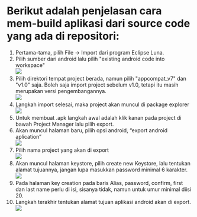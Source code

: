 # Berikut adalah penjelasan cara mem-build aplikasi dari source code yang ada di repositori:

1. Pertama-tama, pilih File -> Import dari program Eclipse Luna.  
2. Pilih sumber dari android lalu pilih "existing android code into workspace"  
![](images/rumusips.png)  
3. Pilih direktori tempat project berada, namun pilih "appcompat_v7" dan "v1.0" saja. Boleh saja import project sebelum v1.0, tetapi itu masih merupakan versi pengembangannya.  
![](images/rumusips.png)  
4. Langkah import selesai, maka project akan muncul di package explorer  
![](images/rumusips.png)  
5. Untuk membuat .apk langkah awal adalah klik kanan pada project di bawah Project Manager lalu pilih export.  
6. Akan muncul halaman baru, pilih opsi android, “export android aplication”  
![](images/rumusips.png)  
7. Pilih nama project yang akan di export  
![](images/rumusips.png)  
8. Akan muncul halaman keystore, pilih create new Keystore, lalu tentukan alamat tujuannya, jangan lupa masukkan password minimal 6 karakter.  
![](images/rumusips.png)  
9. Pada halaman key creation pada baris Alias, password, confirm, first dan last name perlu di isi, sisanya tidak, namun untuk umur minimal diisi 20.  
10. Langkah terakhir tentukan alamat tujuan aplikasi android akan di export.  
![](images/rumusips.png)  
